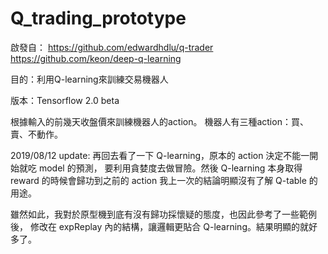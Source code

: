 # Q_trading_prototype

啟發自：
https://github.com/edwardhdlu/q-trader
https://github.com/keon/deep-q-learning


目的：利用Q-learning來訓練交易機器人

版本：Tensorflow 2.0 beta

根據輸入的前幾天收盤價來訓練機器人的action。
機器人有三種action：買、賣、不動作。

2019/08/12 update:
再回去看了一下 Q-learning，原本的 action 決定不能一開始就吃 model 的預測，
要利用貪婪度去做冒險。然後 Q-learning 本身取得 reward 的時候會歸功到之前的
action 我上一次的結論明顯沒有了解 Q-table 的用途。

雖然如此，我對於原型機到底有沒有歸功採懷疑的態度，也因此參考了一些範例後，
修改在 expReplay 內的結構，讓邏輯更貼合 Q-learning。結果明顯的就好多了。
